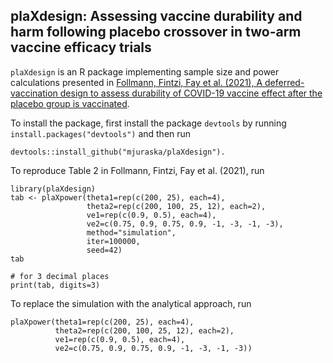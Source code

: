 ## plaXdesign: Assessing vaccine durability and harm following placebo crossover in two-arm vaccine efficacy trials
`plaXdesign` is an R package implementing sample size and power calculations presented in [Follmann, Fintzi, Fay et al. (2021), A deferred-vaccination design to assess durability of COVID-19 vaccine effect after the placebo group is vaccinated](https://www.acpjournals.org/doi/10.7326/M20-8149).

To install the package, first install the package `devtools` by running `install.packages("devtools")` and then run 
```
devtools::install_github("mjuraska/plaXdesign").
```

To reproduce Table 2 in Follmann, Fintzi, Fay et al. (2021), run
```
library(plaXdesign)
tab <- plaXpower(theta1=rep(c(200, 25), each=4),
                 theta2=rep(c(200, 100, 25, 12), each=2),
                 ve1=rep(c(0.9, 0.5), each=4), 
                 ve2=c(0.75, 0.9, 0.75, 0.9, -1, -3, -1, -3),
                 method="simulation",
                 iter=100000,
                 seed=42)
tab

# for 3 decimal places
print(tab, digits=3)
```
To replace the simulation with the analytical approach, run
```
plaXpower(theta1=rep(c(200, 25), each=4),
          theta2=rep(c(200, 100, 25, 12), each=2),
          ve1=rep(c(0.9, 0.5), each=4), 
          ve2=c(0.75, 0.9, 0.75, 0.9, -1, -3, -1, -3))
```
